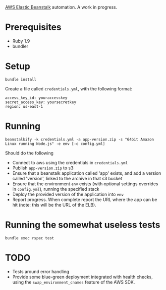 
[AWS Elastic Beanstalk](http://aws.amazon.com/elasticbeanstalk/) automation. A work in progress.

# Prerequisites

- Ruby 1.9
- bundler

# Setup

    bundle install

Create a file called `credentials.yml`, with the following format:

    access_key_id: youraccesskey
    secret_access_key: yoursecretkey
    region: us-east-1

# Running

    beanstalkify -k credentials.yml -a app-version.zip -s "64bit Amazon Linux running Node.js" -e env [-c config.yml]

Should do the following

- Connect to aws using the credentials in `credentials.yml`
- Publish `app-version.zip` to s3
- Ensure that a beanstalk application called 'app' exists, and add a version called 'version', linked to the archive in that s3 bucket
- Ensure that the environment `env` exists (with optional settings overrides in `config.yml`), running the specified stack
- Deploy the provided version of the application into `env`
- Report progress. When complete report the URL where the app can be hit (note: this will be the URL of the ELB).

# Running the somewhat useless tests
    
    bundle exec rspec test

# TODO

- Tests around error handling
- Provide some blue-green deployment integrated with health checks, using the `swap_environment_cnames` feature of the AWS SDK.

